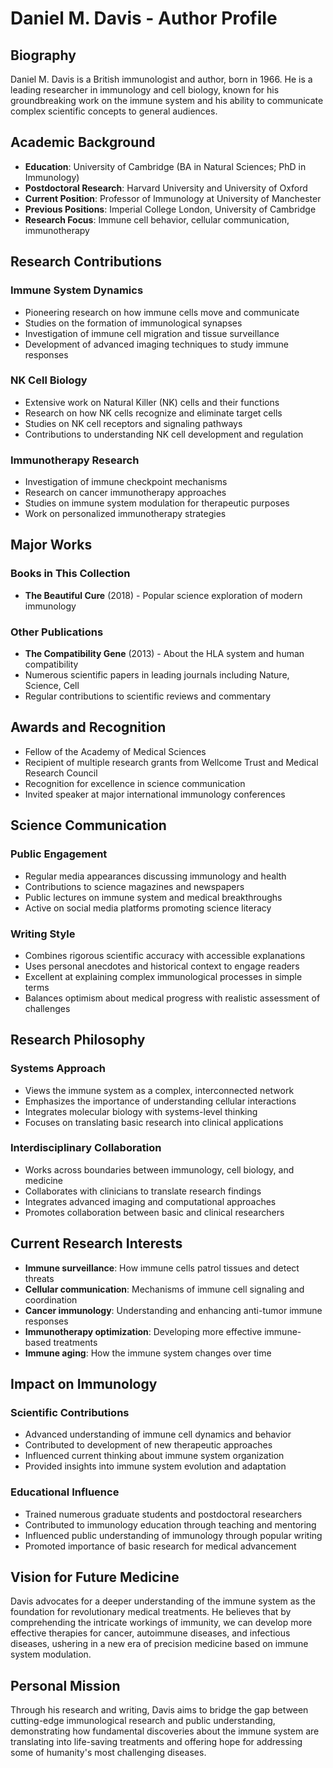 # Daniel M. Davis - Author Profile

## Biography

Daniel M. Davis is a British immunologist and author, born in 1966. He is a leading researcher in immunology and cell biology, known for his groundbreaking work on the immune system and his ability to communicate complex scientific concepts to general audiences.

## Academic Background

- **Education**: University of Cambridge (BA in Natural Sciences; PhD in Immunology)
- **Postdoctoral Research**: Harvard University and University of Oxford
- **Current Position**: Professor of Immunology at University of Manchester
- **Previous Positions**: Imperial College London, University of Cambridge
- **Research Focus**: Immune cell behavior, cellular communication, immunotherapy

## Research Contributions

### Immune System Dynamics
- Pioneering research on how immune cells move and communicate
- Studies on the formation of immunological synapses
- Investigation of immune cell migration and tissue surveillance
- Development of advanced imaging techniques to study immune responses

### NK Cell Biology
- Extensive work on Natural Killer (NK) cells and their functions
- Research on how NK cells recognize and eliminate target cells
- Studies on NK cell receptors and signaling pathways
- Contributions to understanding NK cell development and regulation

### Immunotherapy Research
- Investigation of immune checkpoint mechanisms
- Research on cancer immunotherapy approaches
- Studies on immune system modulation for therapeutic purposes
- Work on personalized immunotherapy strategies

## Major Works

### Books in This Collection
- **The Beautiful Cure** (2018) - Popular science exploration of modern immunology

### Other Publications
- **The Compatibility Gene** (2013) - About the HLA system and human compatibility
- Numerous scientific papers in leading journals including Nature, Science, Cell
- Regular contributions to scientific reviews and commentary

## Awards and Recognition

- Fellow of the Academy of Medical Sciences
- Recipient of multiple research grants from Wellcome Trust and Medical Research Council
- Recognition for excellence in science communication
- Invited speaker at major international immunology conferences

## Science Communication

### Public Engagement
- Regular media appearances discussing immunology and health
- Contributions to science magazines and newspapers
- Public lectures on immune system and medical breakthroughs
- Active on social media platforms promoting science literacy

### Writing Style
- Combines rigorous scientific accuracy with accessible explanations
- Uses personal anecdotes and historical context to engage readers
- Excellent at explaining complex immunological processes in simple terms
- Balances optimism about medical progress with realistic assessment of challenges

## Research Philosophy

### Systems Approach
- Views the immune system as a complex, interconnected network
- Emphasizes the importance of understanding cellular interactions
- Integrates molecular biology with systems-level thinking
- Focuses on translating basic research into clinical applications

### Interdisciplinary Collaboration
- Works across boundaries between immunology, cell biology, and medicine
- Collaborates with clinicians to translate research findings
- Integrates advanced imaging and computational approaches
- Promotes collaboration between basic and clinical researchers

## Current Research Interests

- **Immune surveillance**: How immune cells patrol tissues and detect threats
- **Cellular communication**: Mechanisms of immune cell signaling and coordination
- **Cancer immunology**: Understanding and enhancing anti-tumor immune responses
- **Immunotherapy optimization**: Developing more effective immune-based treatments
- **Immune aging**: How the immune system changes over time

## Impact on Immunology

### Scientific Contributions
- Advanced understanding of immune cell dynamics and behavior
- Contributed to development of new therapeutic approaches
- Influenced current thinking about immune system organization
- Provided insights into immune system evolution and adaptation

### Educational Influence
- Trained numerous graduate students and postdoctoral researchers
- Contributed to immunology education through teaching and mentoring
- Influenced public understanding of immunology through popular writing
- Promoted importance of basic research for medical advancement

## Vision for Future Medicine

Davis advocates for a deeper understanding of the immune system as the foundation for revolutionary medical treatments. He believes that by comprehending the intricate workings of immunity, we can develop more effective therapies for cancer, autoimmune diseases, and infectious diseases, ushering in a new era of precision medicine based on immune system modulation.

## Personal Mission

Through his research and writing, Davis aims to bridge the gap between cutting-edge immunological research and public understanding, demonstrating how fundamental discoveries about the immune system are translating into life-saving treatments and offering hope for addressing some of humanity's most challenging diseases.